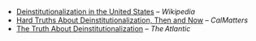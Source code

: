* [Deinstitutionalization in the United States](https://en.wikipedia.org/wiki/Deinstitutionalization_in_the_United_States) – *Wikipedia* 
* [Hard Truths About Deinstitutionalization, Then and Now](https://calmatters.org/commentary/2019/03/hard-truths-about-deinstitutionalization-then-and-now/) – *CalMatters* 
* [The Truth About Deinstitutionalization](https://www.theatlantic.com/health/archive/2021/05/truth-about-deinstitutionalization/618986/) – *The Atlantic* 
